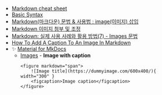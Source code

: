 - [Markdown cheat sheet](https://support.squarespace.com/hc/en-us/articles/206543587-Markdown-cheat-sheet)
- [Basic Syntax](https://www.markdownguide.org/basic-syntax/)
- [Markdown(마크다운) 문법 & 사용법 : image(이미지) 삽입](https://dlee0129.tistory.com/46)
- [Markdown 이미지 첨부 및 조정](https://velog.io/@hotmosit/Markdown-%EC%9D%B4%EB%AF%B8%EC%A7%80-%EC%B2%A8%EB%B6%80-%EB%B0%8F-%EC%A1%B0%EC%A0%95)
- [Markdown: 실제 사용 사례와 활용 방법(7) - Images 문법](https://ranna.tistory.com/25)
- [How To Add A Caption To An Image In Markdown](https://www.eddymens.com/blog/how-to-add-a-caption-to-an-image-in-markdown-53049e1750751)
- ✨ [Material for MkDocs](https://squidfunk.github.io/mkdocs-material/reference/images/)
    - [Images](https://squidfunk.github.io/mkdocs-material/reference/images/)
            - **Image with caption**
        ```
        <figure markdown="span">
            ![Image title](https://dummyimage.com/600x400/){ width="300" }
            <figcaption>Image caption</figcaption>
        </figure>
        ```